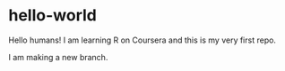# hello-world

Hello humans!
I am learning R on Coursera and this is my very first repo.

I am making a new branch.
